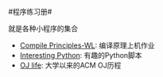 #程序练习册#

就是各种小程序的集合

 - [Compile Principles-WL](https://github.com/kdwycz/workbook/tree/master/Compile%20Principles-WL): 编译原理上机作业
 - [Interesting Python](https://github.com/kdwycz/workbook/tree/master/Interesting%20Python): 有趣的Python脚本
 - [OJ life](https://github.com/kdwycz/workbook/tree/master/OJ%20life): 大学以来的ACM OJ历程
